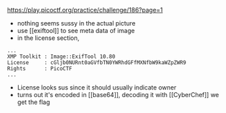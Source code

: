 https://play.picoctf.org/practice/challenge/186?page=1

- nothing seems sussy in the actual picture
- use [[exiftool]] to see meta data of image
- in the license section, 
```
...
XMP Toolkit : Image::ExifTool 10.80
License     : cGljb0NURnt0aGVfbTN0YWRhdGFfMXNfbW9kaWZpZWR9
Rights      : PicoCTF
...
```
- License looks sus since it should usually indicate owner
- turns out it's encoded in [[base64]], decoding it with [[CyberChef]] we get the flag